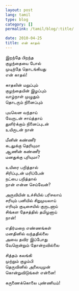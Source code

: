 ```yaml
---
layout: post
lang: tamil
type: blog
category: []
permalink: /tamil/blog/:title/

date: 2010-04-25
title: என் காதல்
---
```


இறந்தே பிறந்த <br/>
குழந்தையை போல் <br/>
முடிந்தே தொடங்கியது <br/>
என் காதல்!

காதலின் மறுப்பும் <br/>
குழந்தையின் இழப்பும் <br/>
வாழ்நாள் முழுதும் <br/>
தொடரும் நினைப்பும்

புயலென வந்தாய் <br/>
வேருடன் சாய்த்தாய் <br/>
துளிர்க்கும் நினைப்புடன் <br/>
உயிருடன் நான்

மீனின் கண்ணீர் <br/>
கடலுக்கு தெரியுமா <br/>
ஆணின் கண்ணீர் <br/>
மனதுக்கு புரியுமா?

உயிரை பறித்தால் <br/>
சிரிப்புடன் மரிப்பேன் <br/>
நட்பை பறித்தால் <br/>
நான் என்ன செய்வேன்?

அருவியின் உச்சியில் பரிசலாய் <br/>
சரியும் பனியில் சிறுமுயலாய் <br/>
எரியும் குடிசையில் குருடனாய் <br/>
சிங்கள தேசத்தில் தமிழனாய் <br/>
நான்!

எதிர்மறை எண்ணங்கள் <br/>
மனதினில் வந்ததில்லை <br/>
அவை தவிர இப்போது <br/>
வேறொன்றும் தோன்றவில்லை

சித்தம் கலங்கி <br/>
முற்றும் குழம்பி <br/>
தெருவினில் அலையுமுன் <br/>
கொன்றுவிடுங்கள் என்னை!

கருணைக்கொலை புண்ணியம்!

